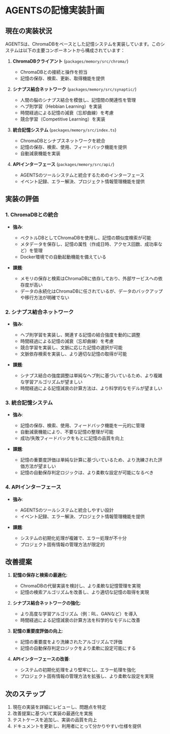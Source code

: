 # AGENTSの記憶実装計画

## 現在の実装状況

AGENTSは、ChromaDBをベースとした記憶システムを実装しています。このシステムは以下の主要コンポーネントから構成されています：

1. **ChromaDBクライアント** (`packages/memory/src/chroma/`)
   - ChromaDBとの接続と操作を担当
   - 記憶の保存、検索、更新、取得機能を提供

2. **シナプス結合ネットワーク** (`packages/memory/src/synaptic/`)
   - 人間の脳のシナプス結合を模倣し、記憶間の関連性を管理
   - ヘブ則学習（Hebbian Learning）を実装
   - 時間経過による記憶の減衰（忘却曲線）を考慮
   - 競合学習（Competitive Learning）を実装

3. **統合記憶システム** (`packages/memory/src/index.ts`)
   - ChromaDBとシナプスネットワークを統合
   - 記憶の保存、検索、使用、フィードバック機能を提供
   - 自動減衰機能を実装

4. **APIインターフェース** (`packages/memory/src/api/`)
   - AGENTSのツールシステムと統合するためのインターフェース
   - イベント記録、エラー解決、プロジェクト情報管理機能を提供

## 実装の評価

### 1. ChromaDBとの統合
- **強み**:
  - ベクトルDBとしてChromaDBを使用し、記憶の類似度検索が可能
  - メタデータを保存し、記憶の属性（作成日時、アクセス回数、成功率など）を管理
  - Docker環境での自動起動機能を備えている

- **課題**:
  - メモリの保存と検索はChromaDBに依存しており、外部サービスへの依存度が高い
  - データの永続化はChromaDBに任されているが、データのバックアップや移行方法が明確でない

### 2. シナプス結合ネットワーク
- **強み**:
  - ヘブ則学習を実装し、関連する記憶の結合強度を動的に調整
  - 時間経過による記憶の減衰（忘却曲線）を考慮
  - 競合学習を実装し、文脈に応じた記憶の選択が可能
  - 文脈依存検索を実装し、より適切な記憶の取得が可能

- **課題**:
  - シナプス結合の強度調整は単純なヘブ則に基づいているため、より複雑な学習アルゴリズムが望ましい
  - 時間経過による記憶減衰の計算方法は、より科学的なモデルが望ましい

### 3. 統合記憶システム
- **強み**:
  - 記憶の保存、検索、使用、フィードバック機能を一元的に管理
  - 自動減衰機能により、不要な記憶の整理が可能
  - 成功/失敗フィードバックをもとに記憶の品質を向上

- **課題**:
  - 記憶の重要度評価は単純な計算に基づいているため、より洗練された評価方法が望ましい
  - 記憶の自動保存判定ロジックは、より柔軟な設定が可能になるべき

### 4. APIインターフェース
- **強み**:
  - AGENTSのツールシステムと統合しやすい設計
  - イベント記録、エラー解決、プロジェクト情報管理機能を提供

- **課題**:
  - システムの初期化処理が複雑で、エラー処理が不十分
  - プロジェクト固有情報の管理方法が限定的

## 改善提案

1. **記憶の保存と検索の最適化**:
   - ChromaDBの代替実装を検討し、より柔軟な記憶管理を実現
   - 記憶の検索アルゴリズムを改善し、より適切な記憶の取得を実現

2. **シナプス結合ネットワークの強化**:
   - より高度な学習アルゴリズム（例：RL、GANなど）を導入
   - 時間経過による記憶減衰の計算方法を科学的なモデルに改善

3. **記憶の重要度評価の向上**:
   - 記憶の重要度をより洗練されたアルゴリズムで評価
   - 記憶の自動保存判定ロジックをより柔軟に設定可能にする

4. **APIインターフェースの改善**:
   - システムの初期化処理をより堅牢にし、エラー処理を強化
   - プロジェクト固有情報の管理方法を拡張し、より柔軟な設定を実現

## 次のステップ

1. 現在の実装を詳細にレビューし、問題点を特定
2. 改善提案に基づいて実装の最適化を実施
3. テストケースを追加し、実装の品質を向上
4. ドキュメントを更新し、利用者にとって分かりやすい仕様を提供